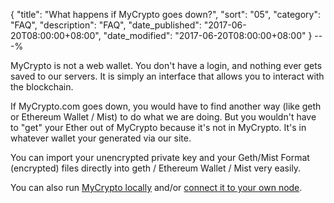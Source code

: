 {
 "title": "What happens if MyCrypto goes down?",
 "sort": "05",
 "category": "FAQ",
 "description": "FAQ",
 "date_published": "2017-06-20T08:00:00+08:00",
 "date_modified": "2017-06-20T08:00:00+08:00"
}
---%


MyCrypto is not a web wallet. You don't have a login, and nothing ever gets saved to our servers. It is simply an interface that allows you to interact with the blockchain.

If MyCrypto.com goes down, you would have to find another way (like geth or Ethereum Wallet / Mist) to do what we are doing. But you wouldn't have to "get" your Ether out of MyCrypto because it's not in MyCrypto. It's in whatever wallet your generated via our site.

You can import your unencrypted private key and your Geth/Mist Format (encrypted) files directly into geth / Ethereum Wallet / Mist very easily.

You can also run [MyCrypto locally](https://support.mycrypto.com/offline/running-mycrypto-locally.html) and/or [connect it to your own node](https://support.mycrypto.com/networks/run-your-own-node-with-mycrypto.html).
